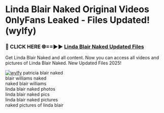 # Linda Blair Naked Original Videos 0nlyFans Leaked - Files Updated! (wylfy)

<h3>🔴 CLICK HERE 🌐==►► <a href="https://tinyurl.com/yckcrads" rel="nofollow">Linda Blair Naked Updated Files</a></h3>

Get Linda Blair Naked and all content. Now you can access all videos and pictures of Linda Blair Naked. New Updated Files 2025!

[![wylfy](https://i.imgur.com/hpKpOFt.gif)](https://tinyurl.com/yckcrads)
patricia blair naked<br>
blair williams naked<br>
naked blair williams<br>
linda blair naked photos<br>
linda blair naked pics<br>
linda blair naked pictures<br>
naked pictures of linda blair